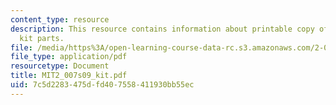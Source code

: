 ```yaml
---
content_type: resource
description: This resource contains information about printable copy of the 2.007
  kit parts.
file: /media/https%3A/open-learning-course-data-rc.s3.amazonaws.com/2-007-design-and-manufacturing-i-spring-2009/7c5d2283475dfd407558411930bb55ec_MIT2_007s09_kit.pdf
file_type: application/pdf
resourcetype: Document
title: MIT2_007s09_kit.pdf
uid: 7c5d2283-475d-fd40-7558-411930bb55ec
---
```

